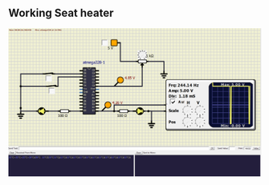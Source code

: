 ## Working Seat heater

![](https://github.com/Ayush1146/Activity/blob/e9ab794d8cb5c86f59cd3e277b536a53f119bd78/simulation/Seatheater2.0.png)
